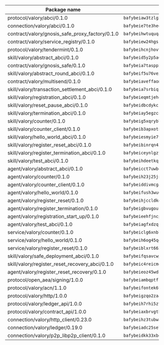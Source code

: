 | Package name                                                  | Package hash                                                  |
| ------------------------------------------------------------- | ------------------------------------------------------------- |
| protocol/valory/abci/0.1.0                                    | `bafybeiaw3tzlg3rkvnn5fcufblktmfwngmxugn4yo7pyjp76zz6aqtqcay` |
| connection/valory/abci/0.1.0                                  | `bafybeie7te3hegevpccjcyna2xy5l3xtvzaz4dvmpkfdo22tpxekgsfygm` |
| contract/valory/gnosis_safe_proxy_factory/0.1.0               | `bafybeihwtuquqaimamkv26ucnyis4hc6lya34xwsx5n7hiksssnwfkekie` |
| contract/valory/service_registry/0.1.0                        | `bafybeiew24hgsjdasaqiikhulfa2rxgnh7pzpv2zzfwnsyfzbnrcj6dvjm` |
| protocol/valory/tendermint/0.1.0                              | `bafybeihcnjhovvyyfbkuw5sjyfx2lfd4soeocfqzxz54g67333m6nk5gxq` |
| skill/valory/abstract_abci/0.1.0                              | `bafybeid5y2p5a6b7w7r3x3zvipv5ligcl4qgdo7updhxkkm77nutgw7d7q` |
| contract/valory/gnosis_safe/0.1.0                             | `bafybeia7taspp5boe5235fdv5ejdix7fdhyy4kwp26qx2ng2oo3k7kk7iy` |
| skill/valory/abstract_round_abci/0.1.0                        | `bafybeif5u76vex7ks2b43krrjlxouyxmy7drk23dibbntw5uurs4jlek5u` |
| contract/valory/multisend/0.1.0                               | `bafybeiaveffaomsnmsc5hx62o77u7ilma6eipox7m5lrwa56737ektva3i` |
| skill/valory/transaction_settlement_abci/0.1.0                | `bafybeia7srbiq5kp4jdegfyiy3nrtlugqod5vqezixul5q2ftel2dr4rna` |
| skill/valory/registration_abci/0.1.0                          | `bafybeieqmtjehqdumrrwobep2bw4dphvfa3ovq4prnatrhlokllubofgke` |
| skill/valory/reset_pause_abci/0.1.0                           | `bafybeidbcdykci7llaowxgkigzrwaiddvk7rnk7spnj6ig4dlbhiyz6vim` |
| skill/valory/termination_abci/0.1.0                           | `bafybeiay5egzcnjhffzxeoyi5qnipsfaele3zkwyzfvdyftjurugbnfm7i` |
| skill/valory/counter/0.1.0                                    | `bafybeig5xqryb7nqofmhvjj66ovtylsysdjz4efsgaaryjyvn5kg375rjq` |
| skill/valory/counter_client/0.1.0                             | `bafybeib3apxotnry7gt6a5q2cesdobjlcb5bjqjuzwnp4f5naozbiyxvja` |
| skill/valory/hello_world_abci/0.1.0                           | `bafybeiesmyie7vxamehohbfroi3zosdsxutkf4beuupsh6wtecbtc2f6ie` |
| skill/valory/register_reset_abci/0.1.0                        | `bafybeibinrqn43g5ty2kz5t3ssoajxe4us45hcf5xeis4olwki44vourkm` |
| skill/valory/register_termination_abci/0.1.0                  | `bafybeiceynlgzy6qzbz6iiu2lemuay5y5cb32lr7t5o62fdswej3ympl3a` |
| skill/valory/test_abci/0.1.0                                  | `bafybeihdeetkqjs7apnsyhzrvsrvwczp7mhbhhclyziym5jbqljwtj77tm` |
| agent/valory/abstract_abci/0.1.0                              | `bafybeicct7uwb4t522u56ygtyzeww5zxqvhaniqrc6jencqe5bov6puexq` |
| agent/valory/counter/0.1.0                                    | `bafybeih23j25jne2rmxb44jliadrrcwvibss2o7vw6yotdibthpkclnkue` |
| agent/valory/counter_client/0.1.0                             | `bafybeiddivmcgauqdsbiedeenckltzyaukmyi3e4ccxp4cssqlqyadffwe` |
| agent/valory/hello_world/0.1.0                                | `bafybeifush3wu6h6ykbdtgu6zdeckexh4etzx3fu7ej2ynh54atzh6gv54` |
| agent/valory/register_reset/0.1.0                             | `bafybeihjccldkgbvrmeltqfytse5c5djuxsow4ulfggbhz3vu64bc65ave` |
| agent/valory/register_termination/0.1.0                       | `bafybeigbvugour7vjmcfdkbq73zni4qucqvajn6bdqksatvic4vn4q2qku` |
| agent/valory/registration_start_up/0.1.0                      | `bafybeieehfjncpihp7wd4sgglgsudt7aelshbq4oyfs52akvqed7w6v2km` |
| agent/valory/test_abci/0.1.0                                  | `bafybeiagfxdzqj5eldwbksyvz75e3tmvevih3pe2pzjua6l3idn3vih6xi` |
| service/valory/counter/0.1.0                                  | `bafybeiclg6xnbljuek4hqi6jo7frcwrt5x5z46rjlgilgiqf6bzcxx4wba` |
| service/valory/hello_world/0.1.0                              | `bafybeih6og45qepq76w7lgb2juxfpbsqq7ve6ttd4ruhv2hbj5ztyrfrwq` |
| service/valory/register_reset/0.1.0                           | `bafybeiblxrt663pbmknx55gldcv4zhohvgllowentw6olmvvuecmaeabkq` |
| skill/valory/safe_deployment_abci/0.1.0                       | `bafybeifqsavcwpal5j7cmaijytht2ljqvkyq64sjeyp3clgbrpi6qhxq4m` |
| skill/valory/register_reset_recovery_abci/0.1.0               | `bafybeic4reicmeriehfngnen54tu4pxdsyasph4ediqry4ti4hdprb2bum` |
| agent/valory/register_reset_recovery/0.1.0                    | `bafybeieoz45wdhepd24tddhdhyartslzuflhrrcotl44itnqvdsnpxhpfi` |
| protocol/open_aea/signing/1.0.0                               | `bafybeiambqptflge33eemdhis2whik67hjplfnqwieoa6wblzlaf7vuo44` |
| protocol/valory/acn/1.1.0                                     | `bafybeifontek6tvaecatoauiule3j3id6xoktpjubvuqi3h2jkzqg7zh7a` |
| protocol/valory/http/1.0.0                                    | `bafybeigzqo2zaakcjtzzsm6dh4x73v72xg6ctk6muyp5uq5ueb7y34fbxy` |
| protocol/valory/ledger_api/1.0.0                              | `bafybeih7rhi5zvfvwakx5ifgxsz2cfipeecsh7bm3gnudjxtvhrygpcftq` |
| protocol/valory/contract_api/1.0.0                            | `bafybeiaxbrvgtbdrh4lslskuxyp4awyr4whcx3nqq5yrr6vimzsxg5dy64` |
| connection/valory/http_client/0.23.0                          | `bafybeihz3tubwado7j3wlivndzzuj3c6fdsp4ra5r3nqixn3ufawzo3wii` |
| connection/valory/ledger/0.19.0                               | `bafybeiadc25se7dgnn4mufztwpzdono4xsfs45qknzdqyi3gckn6ccuv44` |
| connection/valory/p2p_libp2p_client/0.1.0                     | `bafybeidkk33xbga54szmitk6uwsi3ef56hbbdbuasltqtiyki34hgfpnxa` |
